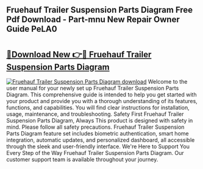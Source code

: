 ## Fruehauf Trailer Suspension Parts Diagram Free Pdf Download - Part-mnu New Repair Owner Guide PeLA0

# <h2><a href="http://dfu6wb.blite.top/?on=Fruehauf+Trailer+Suspension+Parts+Diagram">🔗Download New 👉🔴 Fruehauf Trailer Suspension Parts Diagram</a></h2>

[![Fruehauf Trailer Suspension Parts Diagram download](https://i.imgur.com/lujVjoI.png)](http://dfu6wb.blite.top/?on=Fruehauf+Trailer+Suspension+Parts+Diagram)
Welcome to the user manual for your newly set up Fruehauf Trailer Suspension Parts Diagram. This comprehensive guide is intended to help you get started with your product and provide you with a thorough understanding of its features, functions, and capabilities. You will find clear instructions for installation, usage, maintenance, and troubleshooting. Safety First Fruehauf Trailer Suspension Parts Diagram, Always This product is designed with safety in mind. Please follow all safety precautions. Fruehauf Trailer Suspension Parts Diagram feature set includes biometric authentication, smart home integration, automatic updates, and personalized dashboard, all accessible through the sleek and user-friendly interface. We're Here to Support You Every Step of the Way Fruehauf Trailer Suspension Parts Diagram. Our customer support team is available throughout your journey.

